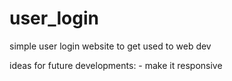 # user_login
simple user login website to get used to web dev

ideas for future developments:
    - make it responsive
